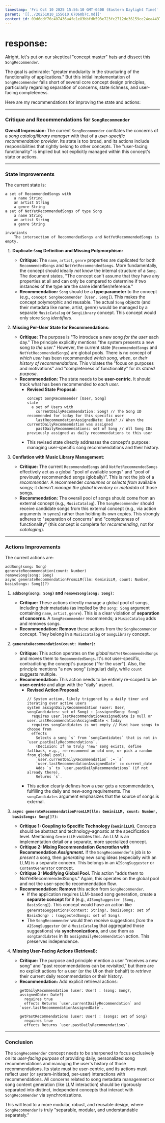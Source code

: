 ```yaml
---
timestamp: 'Fri Oct 10 2025 15:56:10 GMT-0400 (Eastern Daylight Time)'
parent: '[[../20251010_155610.67060b7c.md]]'
content_id: 09d6ddf76c407436a4fe1e83bbfdb593e723fc2712de36159cc24ea44379c3c2
---
```


# response:

Alright, let's put on our skeptical "concept master" hats and dissect this `SongRecommender`.

The goal is admirable: "greater modularity in the structuring of the functionality of applications." But this initial implementation of `SongRecommender` falls short of several core concept design principles, particularly regarding separation of concerns, state richness, and user-facing completeness.

Here are my recommendations for improving the state and actions:

***

### Critique and Recommendations for `SongRecommender`

**Overall Impression:** The current `SongRecommender` conflates the concerns of a *song catalog/library manager* with that of a *user-specific recommendation provider*. Its state is too broad, and its actions include responsibilities that rightly belong to other concepts. The "user-facing functionality" is implied but not explicitly managed within this concept's state or actions.

***

### State Improvements

The current state is:

```
a set of RecommendedSongs with
    a name String
    an artist String
    a genre String
a set of NotYetRecommendedSongs of type Song
    a name String
    an artist String
    a genre String

invariants
    The intersection of RecommendedSongs and NotYetRecommendedSongs is empty.
```

1. **Duplicate `Song` Definition and Missing Polymorphism:**
   * **Critique:** The `name`, `artist`, `genre` properties are duplicated for both `RecommendedSongs` and `NotYetRecommendedSongs`. More fundamentally, the concept should ideally *not* know the internal structure of a `Song`. The document states, "The concept can't assume that they have any properties at all and can only be compared to determine if two instances of the type are the same identifier/reference."
   * **Recommendation:** `Song` should be a **type parameter** to the concept (e.g., `concept SongRecommender [User, Song]`). This makes the concept polymorphic and reusable. The actual `Song` objects (and their metadata like name, artist, genre) would be managed by a separate `MusicCatalog` or `SongLibrary` concept. This concept would only store `Song` *identifiers*.

2. **Missing Per-User State for Recommendations:**
   * **Critique:** The purpose is "To introduce a new song *for the user* each day." The principle explicitly mentions "the system presents a new song *to the user*." However, the current state (`RecommendedSongs` and `NotYetRecommendedSongs`) are global pools. There is no concept of *which user* has been recommended *which song*, *when*, or *their history of recommendations*. This violates the "focus on purposes and motivations" and "completeness of functionality" for *its stated purpose*.
   * **Recommendation:** The state needs to be **user-centric**. It should track what has been recommended *to each user*.
     * **Revised State Proposal:**
       ```
       concept SongRecommender [User, Song]
       state
         a set of Users with
           currentDailyRecommendation: Song? // The Song ID recommended for today for this specific user
           lastRecommendationAssignedDate: Date? // When the currentDailyRecommendation was assigned
           pastDailyRecommendations: set of Song // All Song IDs previously assigned as daily recommendations to this user
       ```
     * This revised state directly addresses the concept's purpose: managing user-specific song recommendations and their history.

3. **Conflation with Music Library Management:**
   * **Critique:** The current `RecommendedSongs` and `NotYetRecommendedSongs` effectively act as a global "pool of available songs" and "pool of previously recommended songs (globally)". This is not the job of a *recommender*. A recommender *consumes* or *selects from* available songs; it doesn't *manage the global inventory* or *metadata* of those songs.
   * **Recommendation:** The overall pool of songs should come from an external concept (e.g., `MusicCatalog`). The `SongRecommender` should receive candidate songs from this external concept (e.g., via action arguments in syncs) rather than holding its own copies. This strongly adheres to "separation of concerns" and "completeness of functionality" (this concept is complete for *recommending*, not for *cataloging*).

***

### Actions Improvements

The current actions are:

```
addSong(song: Song)
generateRecommendation(count: Number)
removeSong(song: Song)
async generateRecommendationFromLLM(llm: GeminiLLM, count: Number, basisSongs: Song[]?)
```

1. **`addSong(song: Song)` and `removeSong(song: Song)`:**
   * **Critique:** These actions directly manage a global pool of songs, including their metadata (as implied by the `song: Song` argument containing `name`, `artist`, `genre`). This is a clear violation of **separation of concerns**. A `SongRecommender` recommends; a `MusicCatalog` adds and removes songs.
   * **Recommendation:** **Remove** these actions from the `SongRecommender` concept. They belong in a `MusicCatalog` or `SongLibrary` concept.

2. **`generateRecommendation(count: Number)`:**
   * **Critique:** This action operates on the *global* `NotYetRecommendedSongs` and moves them to `RecommendedSongs`. It's not user-specific, contradicting the concept's purpose ("for the user"). Also, the principle mentions "a new song" (singular) daily, while `count` suggests multiple.
   * **Recommendation:** This action needs to be entirely re-scoped to be **user-centric** and align with the "daily" aspect.
     * **Revised Action Proposal:**
       ```
       // System action, likely triggered by a daily timer and iterating over active users
       system assignDailyRecommendation (user: User, songCandidates: set of Song) : (assignedSong: Song)
         requires user.lastRecommendationAssignedDate is null or user.lastRecommendationAssignedDate < today
         requires songCandidates is not empty // Must have songs to choose from
         effects
           Selects a song `s` from `songCandidates` that is not in `user.pastDailyRecommendations`.
           (Decision: If no truly 'new' song exists, define fallback, e.g., re-recommend an old one, or pick a random from global pool).
           `user.currentDailyRecommendation` := `s`
           `user.lastRecommendationAssignedDate` := current_date
           Adds `s` to `user.pastDailyRecommendations` (if not already there).
           Returns `s`.
       ```
     * This action clearly defines how a *user* gets a recommendation, fulfilling the daily and new-song requirements. The `songCandidates` argument emphasizes that the source of songs is external.

3. **`async generateRecommendationFromLLM(llm: GeminiLLM, count: Number, basisSongs: Song[]?)`:**
   * **Critique 1: Coupling to Specific Technology (`GeminiLLM`).** Concepts should be abstract and technology-agnostic at the specification level. Mentioning `GeminiLLM` violates this. An LLM is an implementation detail or a separate, more specialized concept.
   * **Critique 2: Mixing Recommendation *Generation* with Recommendation *Assignment*.** If the `SongRecommender`'s job is *to present* a song, then *generating* new song ideas (especially with an LLM) is a separate concern. This belongs in an `AISongSuggester` or `ContentGenerator` concept.
   * **Critique 3: Modifying Global Pool.** This action "adds them to NotYetRecommendedSongs." Again, this operates on the global pool and not the user-specific recommendation flow.
   * **Recommendation:** **Remove** this action from `SongRecommender`.
     * If the application requires LLM-based song generation, create a **separate concept** for it (e.g., `AISongSuggester [Song, BasisSong]`). This concept would have an action like `generateSuggestions(context: String?, basisSongs: set of BasisSong) : (suggestedSongs: set of Song)`.
     * The `SongRecommender` would then receive suggestions *from* the `AISongSuggester` (or a `MusicCatalog` that aggregated those suggestions) via **synchronizations**, and use them as `songCandidates` in its `assignDailyRecommendation` action. This preserves independence.

4. **Missing User-Facing Actions (Retrieval):**
   * **Critique:** The purpose and principle mention a user "receives a new song" and "past recommendations can be revisited," but there are no explicit actions for a user (or the UI on their behalf) to *retrieve* their current daily recommendation or their history.
   * **Recommendation:** Add explicit retrieval actions:
     ```
     getDailyRecommendation (user: User) : (song: Song?, assignedDate: Date?)
       requires true
       effects Returns `user.currentDailyRecommendation` and `user.lastRecommendationAssignedDate`.

     getPastRecommendations (user: User) : (songs: set of Song)
       requires true
       effects Returns `user.pastDailyRecommendations`.
     ```

***

### Conclusion

The `SongRecommender` concept needs to be sharpened to focus exclusively on its *user-facing purpose* of providing daily, personalized song recommendations and managing the user's history of those recommendations. Its state must be user-centric, and its actions must reflect user (or system-initiated, per-user) interactions with recommendations. All concerns related to song metadata management or song content generation (like LLM interaction) should be rigorously separated into distinct, independent concepts that interact with `SongRecommender` via synchronizations.

This will lead to a more modular, robust, and reusable design, where `SongRecommender` is truly "separable, modular, and understandable separately."

